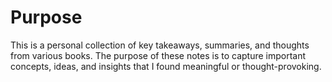 # Purpose

This is a personal collection of key takeaways, summaries, and thoughts from various books. The purpose of these notes is to capture important concepts, ideas, and insights that I found meaningful or thought-provoking.
